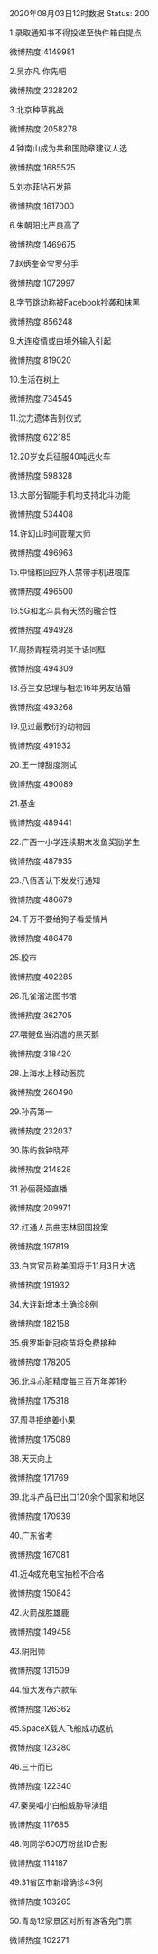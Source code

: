 2020年08月03日12时数据
Status: 200

1.录取通知书不得投递至快件箱自提点

微博热度:4149981

2.吴亦凡 你先吧

微博热度:2328202

3.北京种草挑战

微博热度:2058278

4.钟南山成为共和国勋章建议人选

微博热度:1685525

5.刘亦菲钻石发箍

微博热度:1617000

6.朱朝阳比严良高了

微博热度:1469675

7.赵炳奎金宝罗分手

微博热度:1072997

8.字节跳动称被Facebook抄袭和抹黑

微博热度:856248

9.大连疫情或由境外输入引起

微博热度:819020

10.生活在树上

微博热度:734545

11.沈力遗体告别仪式

微博热度:622185

12.20岁女兵征服40吨远火车

微博热度:598328

13.大部分智能手机均支持北斗功能

微博热度:534408

14.许幻山时间管理大师

微博热度:496963

15.中储粮回应外人禁带手机进粮库

微博热度:496500

16.5G和北斗具有天然的融合性

微博热度:494928

17.周扬青程晓玥吴千语同框

微博热度:494309

18.芬兰女总理与相恋16年男友结婚

微博热度:493268

19.见过最敷衍的动物园

微博热度:491932

20.王一博甜度测试

微博热度:490089

21.基金

微博热度:489441

22.广西一小学连续期末发鱼奖励学生

微博热度:487935

23.八佰否认下发发行通知

微博热度:486679

24.千万不要给狗子看爱情片

微博热度:486478

25.股市

微博热度:402285

26.孔雀溜进图书馆

微博热度:362705

27.喂鲤鱼当消遣的黑天鹅

微博热度:318420

28.上海水上移动医院

微博热度:260490

29.孙芮第一

微博热度:232037

30.陈屿救钟晓芹

微博热度:214828

31.孙俪薇娅直播

微博热度:209971

32.红通人员曲志林回国投案

微博热度:197819

33.白宫官员称美国将于11月3日大选

微博热度:191932

34.大连新增本土确诊8例

微博热度:182158

35.俄罗斯新冠疫苗将免费接种

微博热度:178205

36.北斗心脏精度每三百万年差1秒

微博热度:175318

37.周寻拒绝姜小果

微博热度:175089

38.天天向上

微博热度:171769

39.北斗产品已出口120余个国家和地区

微博热度:170939

40.广东省考

微博热度:167081

41.近4成充电宝抽检不合格

微博热度:150843

42.火箭战胜雄鹿

微博热度:149458

43.阴阳师

微博热度:131509

44.恒大发布六款车

微博热度:126362

45.SpaceX载人飞船成功返航

微博热度:123280

46.三十而已

微博热度:122340

47.秦昊唱小白船威胁导演组

微博热度:117685

48.何同学600万粉丝ID合影

微博热度:114187

49.31省区市新增确诊43例

微博热度:103265

50.青岛12家景区对所有游客免门票

微博热度:102271


